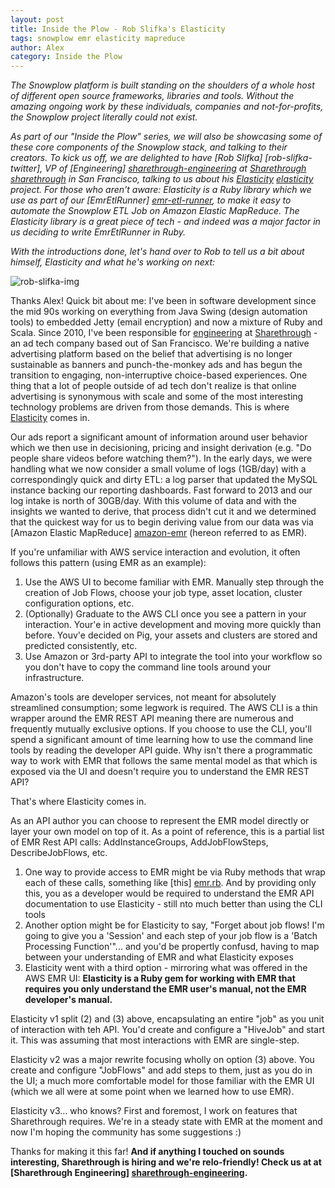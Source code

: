 ```yaml
---
layout: post
title: Inside the Plow - Rob Slifka's Elasticity
tags: snowplow emr elasticity mapreduce
author: Alex
category: Inside the Plow
---
```


*The Snowplow platform is built standing on the shoulders of a whole host of different open source frameworks, libraries and tools. Without the amazing ongoing work by these individuals, companies and not-for-profits, the Snowplow project literally could not exist.*

*As part of our "Inside the Plow" series, we will also be showcasing some of these core components of the Snowplow stack, and talking to their creators. To kick us off, we are delighted to have [Rob Slifka] [rob-slifka-twitter], VP of [Engineering] [sharethrough-engineering] at [Sharethrough] [sharethrough] in San Francisco, talking to us about his [Elasticity] [elasticity] project. For those who aren't aware: Elasticity is a Ruby library which we use as part of our [EmrEtlRunner] [emr-etl-runner], to make it easy to automate the Snowplow ETL Job on Amazon Elastic MapReduce. The Elasticity library is a great piece of tech - and indeed was a major factor in us deciding to write EmrEtlRunner in Ruby.*

*With the introductions done, let's hand over to Rob to tell us a bit about himself, Elasticity and what he's working on next:*

![rob-slifka-img][rob-slifka-img]

Thanks Alex! Quick bit about me: I've been in software development since the mid 90s working on everything from Java Swing (design automation tools) to embedded Jetty (email encryption) and now a mixture of Ruby and Scala. Since 2010, I've been responsible for <a href="http://www.sharethrough.com/engineering">engineering</a> at <a href="http://www.sharethrough.com">Sharethrough</a> - an ad tech company based out of San Francisco. We're building a native advertising platform based on the belief that advertising is no longer sustainable as banners and punch-the-monkey ads and has begun the transition to engaging, non-interruptive choice-based experiences. One thing that a lot of people outside of ad tech don't realize is that online advertising is synonymous with scale and some of the most interesting technology problems are driven from those demands. This is where <a href="https://github.com/rslifka/elasticity">Elasticity</a> comes in.

<!--more-->

Our ads report a significant amount of information around user behavior which we then use in decisioning, pricing and insight derivation (e.g. "Do people share videos before watching them?"). In the early days, we were handling what we now consider a small volume of logs (1GB/day) with a correspondingly quick and dirty ETL: a log parser that updated the MySQL instance backing our reporting dashboards.  Fast forward to 2013 and our log intake is north of 30GB/day. With this volume of data and with the insights we wanted to derive, that process didn't cut it and we determined that the quickest way for us to begin deriving value from our data was via [Amazon Elastic MapReduce] [amazon-emr] (hereon referred to as EMR).

If you're unfamiliar with AWS service interaction and evolution, it often follows this pattern (using EMR as an example):

1. Use the AWS UI to become familiar with EMR. Manually step through the creation of Job Flows, choose your job type, asset location, cluster configuration options, etc.
2. (Optionally) Graduate to the AWS CLI once you see a pattern in your interaction. Your'e in active development and moving more quickly than before. Youv'e decided on Pig, your assets and clusters are stored and predicted consistently, etc.
3. Use Amazon or 3rd-party API to integrate the tool into your workflow so you don't have to copy the command line tools around your infrastructure.

Amazon's tools are developer services, not meant for absolutely streamlined consumption; some legwork is required. The AWS CLI is a thin wrapper around the EMR REST API meaning there are numerous and frequently mutually exclusive options. If you choose to use the CLI, you'll spend a significant amount of time learning how to use the command line tools by reading the developer API guide. Why isn't there a programmatic way to work with EMR that follows the same mental model as that which is exposed via the UI and doesn't require you to understand the EMR REST API?

That's where Elasticity comes in.

As an API author you can choose to represent the EMR model directly or layer your own model on top of it. As a point of reference, this is a partial list of EMR Rest API calls: AddInstanceGroups, AddJobFlowSteps, DescribeJobFlows, etc.

1. One way to provide access to EMR might be via Ruby methods that wrap each of these calls, something like [this] [emr.rb]. And by providing only this, you as a developer would be required to understand the EMR API documentation to use Elasticity - still nto much better than using the CLI tools
2. Another option might be for Elasticity to say, "Forget about job flows! I'm going to give you a 'Session' and each step of your job flow is a 'Batch Processing Function'"... and you'd be propertly confusd, having to map between your understanding of EMR and what Elasticity exposes
3. Elasticity went with a third option - mirroring what was offered in the AWS EMR UI: **Elasticity is a Ruby gem for working with EMR that requires you only understand the EMR user's manual, not the EMR developer's manual.**

Elasticity v1 split (2) and (3) above, encapsulating an entire "job" as you unit of interaction with teh API. You'd create and configure a "HiveJob" and start it. This was assuming that most interactions with EMR are single-step.

Elasticity v2 was a major rewrite focusing wholly on option (3) above. You create and configure "JobFlows" and add steps to them, just as you do in the UI; a much more comfortable model for those familiar with the EMR UI (which we all were at some point when we learned how to use EMR).

Elasticity v3... who knows? First and foremost, I work on features that Sharethrough requires. We're in a steady state with EMR at the moment and now I'm hoping the community has some suggestions :)

Thanks for making it this far! **And if anything I touched on sounds interesting, Sharethrough is hiring and we're relo-friendly! Check us at at [Sharethrough Engineering] [sharethrough-engineering].**

[sharethrough]: http://www.sharethrough.com
[sharethrough-engineering]: http://www.sharethrough.com/engineering
[elasticity]: https://github.com/rslifka/elasticity
[emr-etl-runner]: https://github.com/snowplow/snowplow/wiki/setting-up-EmrEtlRunner
[amazon-emr]: http://aws.amazon.com/elasticmapreduce/
[rob-slifka-img]: /assets/img/blog/2013/03/rob-slifka.jpeg
[emr.rb]: https://github.com/rslifka/elasticity/blob/master/lib/elasticity/emr.rb
